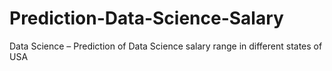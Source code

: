 # Prediction-Data-Science-Salary
Data Science – Prediction of Data Science salary range in different states of USA
